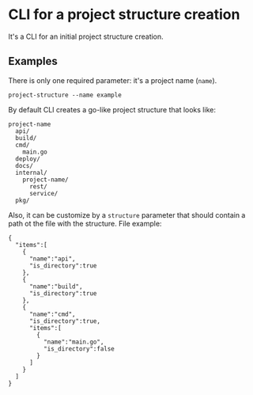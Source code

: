 # CLI for a project structure creation

It's a CLI for an initial project structure creation. 

## Examples

There is only one required parameter: it's a project name (`name`).
```
project-structure --name example
```

By default CLI creates a go-like project structure that looks like:
```
project-name
  api/
  build/
  cmd/
    main.go
  deploy/
  docs/
  internal/
    project-name/
      rest/
      service/
  pkg/
```
Also, it can be customize by a `structure` parameter that should contain a path ot the file with the structure.
File example:
```
{
  "items":[
    {
      "name":"api",
      "is_directory":true
    },
    {
      "name":"build",
      "is_directory":true
    },
    {
      "name":"cmd",
      "is_directory":true,
      "items":[
        {
          "name":"main.go",
          "is_directory":false
        }
      ]
    }
  ]
}
```
